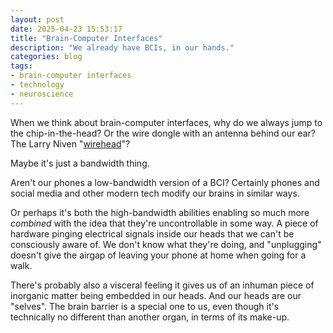 ```yaml
---
layout: post
date: 2025-04-23 15:53:17
title: "Brain-Computer Interfaces"
description: "We already have BCIs, in our hands."
categories: blog
tags:
- brain-computer interfaces
- technology
- neuroscience
---
```


When we think about brain-computer interfaces, why do we always jump to the chip-in-the-head? Or the wire dongle with an antenna behind our ear? The
Larry Niven "[wirehead](https://en.wikipedia.org/wiki/Wirehead_(science_fiction))"?

Maybe it's just a bandwidth thing.

Aren't our phones a low-bandwidth version of a BCI? Certainly phones and social media and other modern tech modify our brains in similar ways.

Or perhaps it's both the high-bandwidth abilities enabling so much more _combined_ with the idea that they're uncontrollable in some way. A piece of hardware pinging electrical signals inside our heads that we can't be consciously aware of. We don't know what they're doing, and "unplugging" doesn't give the airgap of leaving your phone at home when going for a walk.

There's probably also a visceral feeling it gives us of an inhuman piece of inorganic matter being embedded in our heads. And our heads are our "selves". The brain barrier is a special one to us, even though it's technically no different than another organ, in terms of its make-up.